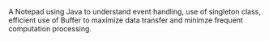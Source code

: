 A Notepad using Java to understand event handling, use of singleton class, efficient use of Buffer to maximize data transfer and minimze frequent computation processing.
